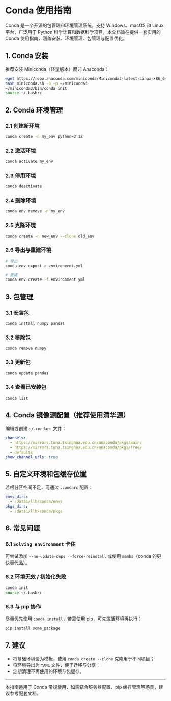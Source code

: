 # Conda 使用指南

Conda 是一个开源的包管理和环境管理系统，支持 Windows、macOS 和 Linux 平台，广泛用于 Python 科学计算和数据科学项目。本文档旨在提供一套实用的 Conda 使用指南，涵盖安装、环境管理、包管理与配置优化。

## 1. Conda 安装

推荐安装 Miniconda（轻量版本）而非 Anaconda：

```bash
wget https://repo.anaconda.com/miniconda/Miniconda3-latest-Linux-x86_64.sh -O miniconda.sh
bash miniconda.sh -b -p ~/miniconda3
~/miniconda3/bin/conda init
source ~/.bashrc
```

## 2. Conda 环境管理

### 2.1 创建新环境
```bash
conda create -n my_env python=3.12
```

### 2.2 激活环境
```bash
conda activate my_env
```

### 2.3 停用环境
```bash
conda deactivate
```

### 2.4 删除环境
```bash
conda env remove -n my_env
```

### 2.5 克隆环境
```bash
conda create -n new_env --clone old_env
```

### 2.6 导出与重建环境
```bash
# 导出
conda env export > environment.yml

# 重建
conda env create -f environment.yml
```

## 3. 包管理

### 3.1 安装包
```bash
conda install numpy pandas
```

### 3.2 移除包
```bash
conda remove numpy
```

### 3.3 更新包
```bash
conda update pandas
```

### 3.4 查看已安装包
```bash
conda list
```

## 4. Conda 镜像源配置（推荐使用清华源）

编辑或创建 `~/.condarc` 文件：
```yaml
channels:
  - https://mirrors.tuna.tsinghua.edu.cn/anaconda/pkgs/main/
  - https://mirrors.tuna.tsinghua.edu.cn/anaconda/pkgs/free/
  - defaults
show_channel_urls: true
```

## 5. 自定义环境和包缓存位置

若根分区空间不足，可通过 `.condarc` 配置：
```yaml
envs_dirs:
  - /data1/llh/conda/envs
pkgs_dirs:
  - /data1/llh/conda/pkgs
```

## 6. 常见问题

### 6.1 `Solving environment` 卡住

可尝试添加 `--no-update-deps --force-reinstall` 或使用 `mamba`（conda 的更快替代品）。

### 6.2 环境无效 / 初始化失败
```bash
conda init
source ~/.bashrc
```

### 6.3 与 pip 协作

尽量优先使用 `conda install`，若需使用 pip，可先激活环境再执行：
```bash
pip install some_package
```

## 7. 建议

- 将基础环境设为模板，使用 `conda create --clone` 克隆用于不同项目；
- 将环境导出为 `YAML` 文件，便于迁移与分享；
- 定期清理不再使用的环境与包缓存。

---

本指南适用于 Conda 常规使用，如需结合服务器配置、pip 缓存管理等场景，建议参考配套文档。

